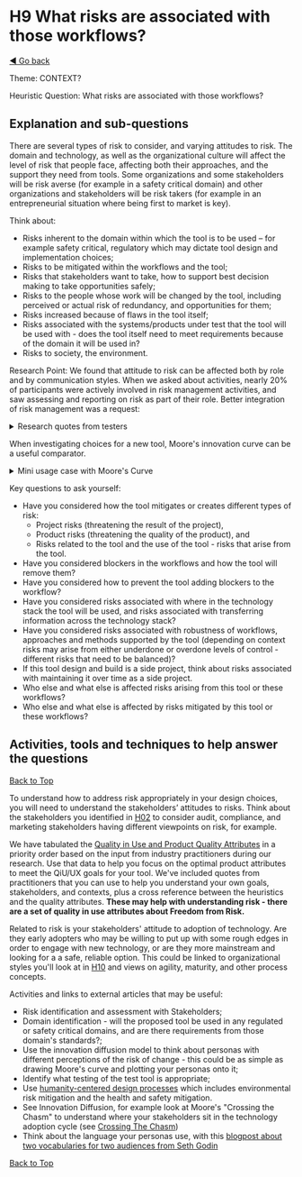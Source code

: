 <a name="TopofPage"></a>
# H9 What risks are associated with those workflows?
[◄ Go back](README.md)

Theme: CONTEXT?

Heuristic Question: What risks are associated with those workflows?

## Explanation and sub-questions

There are several types of risk to consider, and varying attitudes to risk. The domain and technology, as well as the organizational culture will affect the level of risk that people face, affecting both their approaches, and the support they need from tools. Some organizations and some stakeholders will be risk averse (for example in a safety critical domain) and other organizations and stakeholders will be risk takers (for example in an entrepreneurial situation where being first to market is key). 

Think about:
-	Risks inherent to the domain within which the tool is to be used – for example safety critical, regulatory which may dictate tool design and implementation choices;
-	Risks to be mitigated within the workflows and the tool;
-	Risks that stakeholders want to take, how to support best decision making to take opportunities safely; 
-	Risks to the people whose work will be changed by the tool, including perceived or actual risk of redundancy, and opportunities for them;
-	Risks increased because of flaws in the tool itself;
-	Risks associated with the systems/products under test that the tool will be used with - does the tool itself need to meet requirements because of the domain it will be used in?
-	Risks to society, the environment. 

Research Point: We found that attitude to risk can be affected both by role and by communication styles. When we asked about activities, nearly 20% of participants were actively involved in risk management activities, and saw assessing and reporting on risk as part of their role. Better integration of risk management was a request:

<details close>
<summary>Research quotes from testers</summary>

*``should be extendable/better community support/risk reporting/should support and have BDD integration''*

*``Testing is very very different in different companies. One difference I see is where the bias lies in terms of risks.  You could ask does your testing have a bias - towards verification of known risks, towards discovery and experiments, a balance view.''*

</details>


When investigating choices for a new tool, Moore's innovation curve can be a useful comparator. 
<details close>
<summary>Mini usage case with Moore's Curve</summary>

In one small study we asked participants to rank how innovative versus how established and well known they wanted their new tool to be. We can draw their responses on a graph overlaid on Moore's Innovation curve and find that *for this group* they are slightly more towards the early adopter side of the graph. This will be different depending on the group of personas for your tool. You could add attitude to innovation to your personas, based around the Moore's curve.

![The graph shows that Moore's innovation curve moves from a small number of innovators, a larger number of early adopters, then the large mainstream group, and a small number of laggards. The bar chart overlaid on the Moore's Curve shows that for the specific group in a specific team, the curve is skewed more towards early adoption.](innovationcurve.jpg)

[innovationcurve]: innovationcurve.jpg

</details>

Key questions to ask yourself:
- Have you considered how the tool mitigates or creates different types of risk:
    -	Project risks (threatening the result of the project),
    -	Product risks (threatening the quality of the product), and 
    -	Risks related to the tool and the use of the tool - risks that arise from the tool.
- Have you considered blockers in the workflows and how the tool will remove them?
- Have you considered how to prevent the tool adding blockers to the workflow?
- Have you considered risks associated with where in the technology stack the tool will be used, and risks associated with transferring information across the technology stack?
- Have you considered risks associated with robustness of workflows, approaches and methods supported by the tool (depending on context risks may arise from either underdone or overdone levels of control - different risks that need to be balanced)?
- If this tool design and build is a side project, think about risks associated with maintaining it over time as a side project.
- Who else and what else is affected risks arising from this tool or these workflows?
- Who else and what else is affected by risks mitigated by this tool or these workflows? 

## Activities, tools and techniques to help answer the questions

[Back to Top](#TopofPage)

To understand how to address risk appropriately in your design choices, you will need to understand the stakeholders’ attitudes to risks. Think about the stakeholders you identified in [H02](H02-Who-will-use-or-be-affected-by-this-tool.md) to consider audit, compliance, and marketing stakeholders having different viewpoints on risk, for example.


We have tabulated the [Quality in Use and Product Quality Attributes](Qualityattributesv2.md) in a priority order based on the input from industry practitioners during our research. Use that data to help you focus on the optimal product attributes to meet the QiU/UX goals for your tool. We've included quotes from practitioners that you can use to help you understand your own goals, stakeholders, and contexts, plus a cross reference between the heuristics and the quality attributes. **These may help with understanding risk - there are a set of quality in use attributes about Freedom from Risk.**

Related to risk is your stakeholders' attitude to adoption of technology. Are they early adopters who may be willing to put up with some rough edges in order to engage with new technology, or are they more mainstream and looking for a a safe, reliable option. 
This could be linked to organizational styles you'll look at in [H10](H10-What-work-styles-are-acceptable-in-those-workflows-and-teams.md) and views on agility, maturity, and other process concepts.

Activities and links to external articles that may be useful:
-	Risk identification and assessment with Stakeholders;
-	Domain identification - will the proposed tool be used in any regulated or safety critical domains, and are there requirements from those domain's standards?;
-	Use the innovation diffusion model to think about personas with different perceptions of the risk of change - this could be as simple as drawing Moore's curve and plotting your personas onto it;
-	Identify what testing of the test tool is appropriate;
-	Use [humanity-centered design processes](https://www.interaction-design.org/literature/topics/humanity-centered-design) which includes environmental risk mitigation and the health and safety mitigation.
-   See Innovation Diffusion, for example look at Moore's "Crossing the Chasm" to understand where your stakeholders sit in the technology adoption cycle (see [Crossing The Chasm](https://en.wikipedia.org/wiki/Crossing_the_Chasm)) 
-   Think about the language your personas use, with this [blogpost about two vocabularies for two audiences from Seth Godin](http://sethgodin.typepad.com/seths_blog/2017/02/the-two-vocabularies-because-there-are-two-audiences.html)

[Back to Top](#TopofPage)
